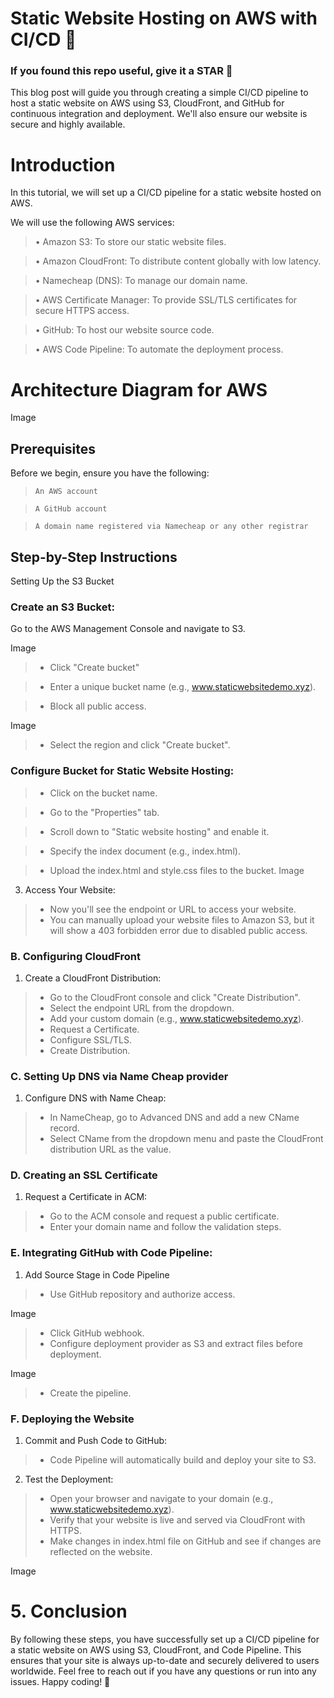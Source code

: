# Static Website Hosting on AWS with CI/CD 🚀

### If you found this repo useful, give it a STAR 🌠

This blog post will guide you through creating a simple CI/CD pipeline to host a static website on AWS using S3, CloudFront, and GitHub for continuous integration and deployment. We'll also ensure our website is secure and highly available.

# Introduction
In this tutorial, we will set up a CI/CD pipeline for a static website hosted on AWS.

We will use the following AWS services:

>• Amazon S3: To store our static website files.

>• Amazon CloudFront: To distribute content globally with low latency.

>• Namecheap (DNS): To manage our domain name.

>• AWS Certificate Manager: To provide SSL/TLS certificates for secure HTTPS access.

>• GitHub: To host our website source code.

>• AWS Code Pipeline: To automate the deployment process.

# Architecture Diagram for AWS
Image

## Prerequisites
Before we begin, ensure you have the following:

> `An AWS account`

>`A GitHub account`

>`A domain name registered via Namecheap or any other registrar`

##  Step-by-Step Instructions
Setting Up the S3 Bucket

### Create an S3 Bucket:
Go to the AWS Management Console and navigate to S3.

Image

> - Click "Create bucket"

> - Enter a unique bucket name (e.g., www.staticwebsitedemo.xyz).

>- Block all public access.

Image

>- Select the region and click "Create bucket".

### Configure Bucket for Static Website Hosting:
>- Click on the bucket name.

>-  Go to the "Properties" tab.

>-  Scroll down to "Static website hosting" and enable it.

>-  Specify the index document (e.g., index.html).

>-  Upload the index.html and style.css files to the bucket.
Image

3.	Access Your Website:
>-  Now you'll see the endpoint or URL to access your website.
>- You can manually upload your website files to Amazon S3, but it will show a 403 forbidden error due to disabled public access.

### B. Configuring CloudFront
1.	Create a CloudFront Distribution:
>- Go to the CloudFront console and click "Create Distribution".
>- Select the endpoint URL from the dropdown.
>- Add your custom domain (e.g., www.staticwebsitedemo.xyz).
>- Request a Certificate.
>- Configure SSL/TLS.
>- Create Distribution.

### C. Setting Up DNS via Name Cheap provider
1.	Configure DNS with Name Cheap:
>- 	In NameCheap, go to Advanced DNS and add a new CName record.
>- 	Select CName from the dropdown menu and paste the CloudFront distribution URL as the value.

### D. Creating an SSL Certificate
1.	Request a Certificate in ACM:
>- 	Go to the ACM console and request a public certificate.
>- 	Enter your domain name and follow the validation steps.

### E. Integrating GitHub with Code Pipeline:
1.	Add Source Stage in Code Pipeline
>- 	Use GitHub repository and authorize access.

Image
>- 	Click GitHub webhook.
>- 	Configure deployment provider as S3 and extract files before deployment.

Image
>- 	Create the pipeline.

### F. Deploying the Website
1.	Commit and Push Code to GitHub:
>- 	Code Pipeline will automatically build and deploy your site to S3.
2.	Test the Deployment:
>- 	Open your browser and navigate to your domain (e.g., www.staticwebsitedemo.xyz).
>- 	Verify that your website is live and served via CloudFront with HTTPS.
>- 	Make changes in index.html file on GitHub and see if changes are reflected on the website.

Image 

# 5. Conclusion
By following these steps, you have successfully set up a CI/CD pipeline for a static website on AWS using S3, CloudFront, and Code Pipeline. This ensures that your site is always up-to-date and securely delivered to users worldwide.
Feel free to reach out if you have any questions or run into any issues. Happy coding! 🚀


